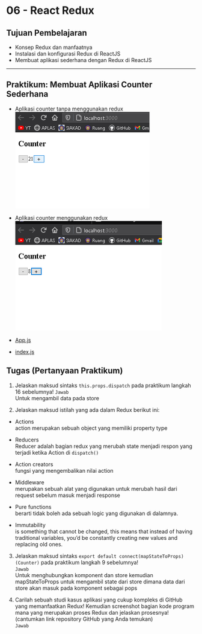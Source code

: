 # 06 - React Redux

## Tujuan Pembelajaran
-   Konsep Redux dan manfaatnya
-   Instalasi dan konfigurasi Redux di ReactJS
-   Membuat aplikasi sederhana dengan Redux di ReactJS

___
## Praktikum: Membuat Aplikasi Counter Sederhana

* Aplikasi counter  tanpa menggunakan redux  
![p01](img/1.png)


* Aplikasi counter menggunakan redux  
![p02](img/2.png)


* [App.js](../../src/06_redux/App.js)  
* [index.js](../../src/06_redux/index.js)


## Tugas (Pertanyaan Praktikum)

1.  Jelaskan maksud sintaks `this.props.dispatch` pada praktikum langkah 16 sebelumnya!
`Jawab`  
Untuk mengambil data pada store

2.  Jelaskan maksud istilah yang ada dalam Redux berikut ini:
* Actions  
 action merupakan sebuah object yang memiliki property type
 
* Reducers  
Reducer adalah bagian redux yang merubah state menjadi respon yang terjadi ketika Action di `dispatch()`
* Action creators  
fungsi yang mengembalikan nilai action
* Middleware  
 merupakan sebuah alat yang digunakan untuk merubah hasil dari request sebelum masuk menjadi response

* Pure functions  
berarti tidak boleh ada sebuah logic yang digunakan di dalamnya.

* Immutability  
is something that cannot be changed, this means that instead of having traditional variables, you’d be constantly creating new values and replacing old ones.

3.  Jelaskan maksud sintaks `export default connect(mapStateToProps)(Counter)` pada praktikum langkah 9 sebelumnya!   
`Jawab`  
Untuk menghubungkan komponent dan store kemudian mapStateToProps untuk mengambil state dari store dimana data dari store akan masuk pada komponent sebagai pops

4.  Carilah sebuah studi kasus aplikasi yang cukup kompleks di GitHub yang memanfaatkan Redux! Kemudian screenshot bagian kode program mana yang merupakan proses Redux dan jelaskan prosesnya! (cantumkan link repository GitHub yang Anda temukan)  
`Jawab`
